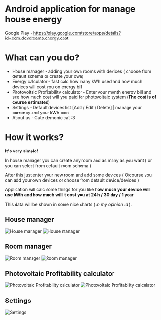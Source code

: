 # Android application for manage house energy
Google Play - https://play.google.com/store/apps/details?id=com.devdreams.energy.cost

# What can you do? 
- House manager - adding your own rooms with devices ( choose from default schema or create your own)
- Energy calculator - fast calc how many kWh used and how much devices will cost you on energy bill
- Photovoltaic Profitability calculator - Enter your month energy bill and see how much cost will you paid for photovoltaic system (**The cost is of course estimated**)
- Settings - Default devices list [Add / Edit / Delete] | manage your currency and your kWh cost
- About us - Cute demonic cat :3 

# How it works? 
**It's very simple!** 

In house manager you can create any room and as many as you want ( or you can select from default room schema )

After this just enter your new room and add some devices ( Ofcourse you can add your own devices or choose from default device/devices )

Application will calc some things for you like **how much your device will use kWh and how much will it cost you at 24 h / 30 day / 1 year**

This data will be shown in some nice charts ( _in my opinion :d_ ). 

## House manager
![House manager](https://lh3.googleusercontent.com/69AnGr7I9HeEAWzLCcC_Ee8fb6nuFIEcLr-nPgoKhxHOx0d9pIJ5SCtGa5Kj3uCm1trK=w1800-h900)
![House manager](https://lh3.googleusercontent.com/2XRW_UPff0pkXAbiJR3rfV7KUoaRCAvvwgxTaUNBY-vPi37x04XgXOZb1f7UkVJwqux-=w1800-h900)

## Room manager

![Room manager](https://lh3.googleusercontent.com/Eq5RD-UHDj4PXTbZJTS2SwtbzUs50B8UXBaXapnATD1sxfMY77FbucPecHAYotKMpo27=w1800-h900)
![Room manager](https://lh3.googleusercontent.com/p2ZCnM2SfRgmUPPzUrLG4wYTSCyN2-dE3zDKRkX649S-DzO5_J4soE3_CouZW5-jqyUZ=w1800-h900)

## Photovoltaic Profitability calculator
![Photovoltaic Profitability calculator](https://lh3.googleusercontent.com/OpBN68Yt0udNx27-GN4qQdif5QzQPIYSvTh9EI3DvMRdFOLA7S_LsrBi8_HAoDkjyUbQ=w1800-h900)
![Photovoltaic Profitability calculator](https://lh3.googleusercontent.com/AT9ZPIxRuRdBNEJPCvIcZ-lPCzLDJKQXRVimzQ1j-jCLrD-uawFkKWPnEpta-Hs0gXA=w1800-h900)

## Settings 
![Settings](https://lh3.googleusercontent.com/j_BGj9HTADTOtQd3OddrFc6qsQAurwgiMm56KSua4qZJCOnFIL2qEtr9KCOY0yN9hQ=w1800-h900)

